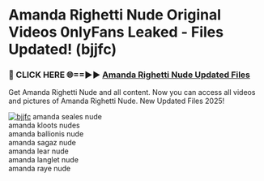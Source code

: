 # Amanda Righetti Nude Original Videos 0nlyFans Leaked - Files Updated! (bjjfc)

<h3>🔴 CLICK HERE 🌐==►► <a href="https://tinyurl.com/4mcuefdz" rel="nofollow">Amanda Righetti Nude Updated Files</a></h3>

Get Amanda Righetti Nude and all content. Now you can access all videos and pictures of Amanda Righetti Nude. New Updated Files 2025!

[![bjjfc](https://i.imgur.com/StAQSOY.gif)](https://tinyurl.com/4mcuefdz)
amanda seales nude<br>
amanda kloots nudes<br>
amanda ballionis nude<br>
amanda sagaz nude<br>
amanda lear nude<br>
amanda langlet nude<br>
amanda raye nude